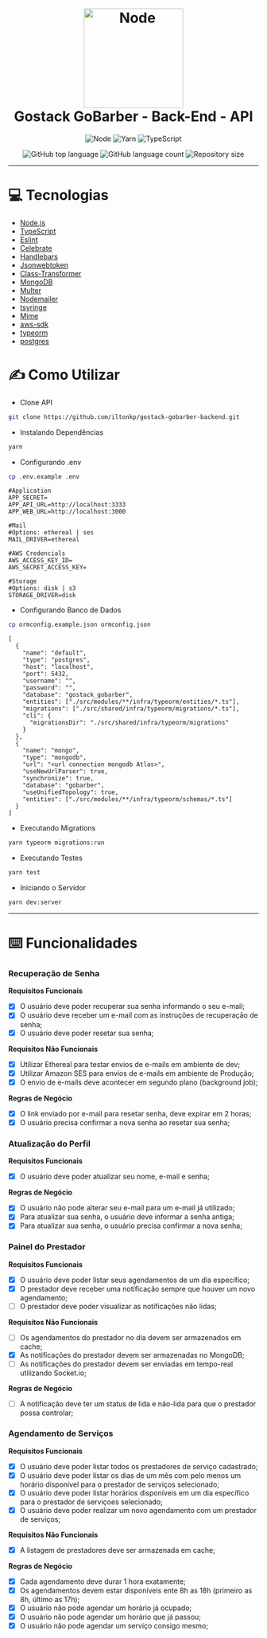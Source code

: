 <h1  align="center">
	<img    alt="Node"  width="200" height="200"  src="https://res.cloudinary.com/dpeywfgot/image/upload/v1590075702/Node.js_logo_vldaps.svg">
	<br/>
	Gostack GoBarber - Back-End - API
</h1>
<p  align="center">
	<img alt="Node" src="https://img.shields.io/badge/Node-12.16.3-green">
	<img alt="Yarn" src="https://img.shields.io/badge/Yarn-1.22.4-blue">
	<img alt="TypeScript" src="https://img.shields.io/badge/TypeScript-3.8.3-blue">
</p>

<p  align="center">
	<img alt="GitHub top language" src="https://img.shields.io/github/languages/top/iltonkp/gostack-gobarber-backend.svg">
	<img alt="GitHub language count" src="https://img.shields.io/github/languages/count/iltonkp/gostack-gobarber-backend.svg">
	<img alt="Repository size" src="https://img.shields.io/github/repo-size/iltonkp/gostack-gobarber-backend.svg">
</p>

---

# 💻 Tecnologias

- [Node.js](https://nodejs.org/)
- [TypeScript](https://www.typescriptlang.org/)
- [Eslint](https://eslint.org/)
- [Celebrate](https://github.com/arb/celebrate)
- [Handlebars](https://handlebarsjs.com/)
- [Jsonwebtoken](https://www.npmjs.com/package/jsonwebtoken)
- [Class-Transformer](https://github.com/typestack/class-transformer)
- [MongoDB](https://www.mongodb.com/)
- [Multer](https://github.com/expressjs/multer)
- [Nodemailer](https://nodemailer.com/about/)
- [tsyringe](https://github.com/microsoft/tsyringe)
- [Mime](https://github.com/broofa/mime)
- [aws-sdk](https://aws.amazon.com/pt/sdk-for-node-js/)
- [typeorm](https://typeorm.io/#/)
- [postgres](https://www.postgresql.org/)

# ✍️ Como Utilizar

- Clone API

```sh
git clone https://github.com/iltonkp/gostack-gobarber-backend.git
```

- Instalando Dependências

```sh
yarn
```

- Configurando .env

```sh
cp .env.example .env
```

```
#Application
APP_SECRET=
APP_API_URL=http://localhost:3333
APP_WEB_URL=http://localhost:3000

#Mail
#Options: ethereal | ses
MAIL_DRIVER=ethereal

#AWS Credencials
AWS_ACCESS_KEY_ID=
AWS_SECRET_ACCESS_KEY=

#Storage
#Options: disk | s3
STORAGE_DRIVER=disk

```

- Configurando Banco de Dados

```sh
cp ormconfig.example.json ormconfig.json
```

```
[
  {
    "name": "default",
    "type": "postgres",
    "host": "localhost",
    "port": 5432,
    "username": "",
    "password": "",
    "database": "gostack_gobarber",
    "entities": ["./src/modules/**/infra/typeorm/entities/*.ts"],
    "migrations": ["./src/shared/infra/typeorm/migrations/*.ts"],
    "cli": {
      "migrationsDir": "./src/shared/infra/typeorm/migrations"
    }
  },
  {
    "name": "mongo",
    "type": "mongodb",
    "url": "<url connection mongodb Atlas>",
    "useNewUrlParser": true,
    "synchronize": true,
    "database": "gobarber",
    "useUnifiedTopology": true,
    "entities": ["./src/modules/**/infra/typeorm/schemas/*.ts"]
  }
]

```

- Executando Migrations

```sh
yarn typeorm migrations:run
```

- Executando Testes

```sh
yarn test
```

- Iniciando o Servidor

```sh
yarn dev:server
```

---

# ⌨️ Funcionalidades

### Recuperação de Senha

**Requisitos Funcionais**

- [x] O usuário deve poder recuperar sua senha informando o seu e-mail;
- [x] O usuário deve receber um e-mail com as instruções de recuperação de senha;
- [x] O usuário deve poder resetar sua senha;

**Requisitos Não Funcionais**

- [x] Utilizar Ethereal para testar envios de e-mails em ambiente de dev;
- [x] Utilizar Amazon SES para envios de e-mails em ambiente de Produção;
- [x] O envio de e-mails deve acontecer em segundo plano (background job);

**Regras de Negócio**

- [x] O link enviado por e-mail para resetar senha, deve expirar em 2 horas;
- [x] O usuário precisa confirmar a nova senha ao resetar sua senha;

### Atualização do Perfil

**Requisitos Funcionais**

- [x] O usuário deve poder atualizar seu nome, e-mail e senha;

**Regras de Negócio**

- [x] O usuário não pode alterar seu e-mail para um e-mail já utilizado;
- [x] Para atualizar sua senha, o usuário deve informar a senha antiga;
- [x] Para atualizar sua senha, o usuário precisa confirmar a nova senha;

### Painel do Prestador

**Requisitos Funcionais**

- [x] O usuário deve poder listar seus agendamentos de um dia específico;
- [x] O prestador deve receber uma notificação sempre que houver um novo agendamento;
- [ ] O prestador deve poder visualizar as notificações não lidas;

**Requisitos Não Funcionais**

- [ ] Os agendamentos do prestador no dia devem ser armazenados em cache;
- [x] As notificações do prestador devem ser armazenadas no MongoDB;
- [ ] As notificações do prestador devem ser enviadas em tempo-real utilizando Socket.io;

**Regras de Negócio**

- [ ] A notificação deve ter um status de lida e não-lida para que o prestador possa controlar;

### Agendamento de Serviços

**Requisitos Funcionais**

- [x] O usuário deve poder listar todos os prestadores de serviço cadastrado;
- [x] O usuário deve poder listar os dias de um mês com pelo menos um horário disponível para o prestador de serviços selecionado;
- [x] O usuário deve poder listar horários disponíveis em um dia específico para o prestador de serviçoes selecionado;
- [x] O usuário deve poder realizar um novo agendamento com um prestador de serviços;

**Requisitos Não Funcionais**

- [x] A listagem de prestadores deve ser armazenada em cache;

**Regras de Negócio**

- [x] Cada agendamento deve durar 1 hora exatamente;
- [x] Os agendamentos devem estar disponíveis ente 8h as 18h (primeiro as 8h, último as 17h);
- [x] O usuário não pode agendar um horário já ocupado;
- [x] O usuário não pode agendar um horário que já passou;
- [x] O usuário não pode agendar um serviço consigo mesmo;
